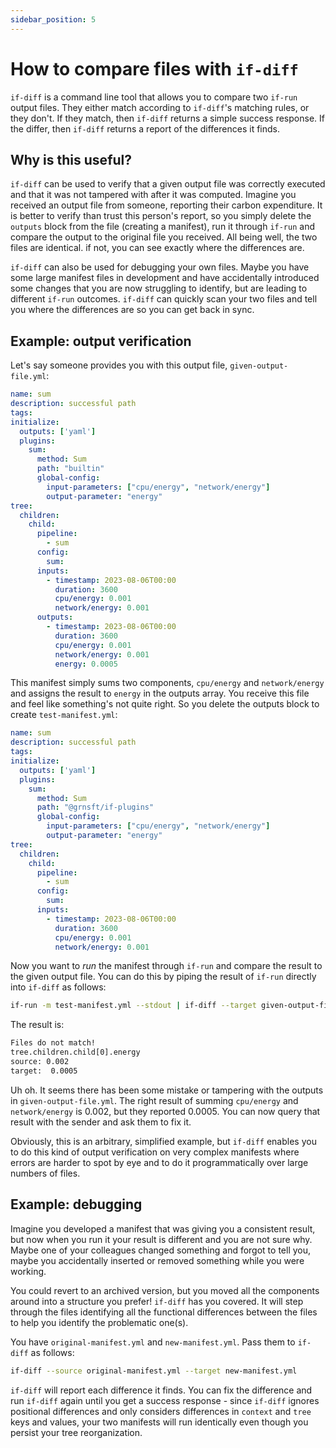 ```yaml
---
sidebar_position: 5
---
```


# How to compare files with `if-diff`

`if-diff` is a command line tool that allows you to compare two `if-run` output files. They either match according to `if-diff`'s matching rules, or they don't. If they match, then `if-diff` returns a simple success response. If the differ, then `if-diff` returns a report of the differences it finds. 

## Why is this useful?

`if-diff` can be used to verify that a given output file was correctly executed and that it was not tampered with after it was computed. Imagine you received an output file from someone, reporting their carbon expenditure. It is better to verify than trust this person's report, so you simply delete the `outputs` block from the file (creating a manifest), run it through `if-run` and compare the output to the original file you received. All being well, the two files are identical. if not, you can see exactly where the differences are.

`if-diff` can also be used for debugging your own files. Maybe you have some large manifest files in development and have accidentally introduced some changes that you are now struggling to identify, but are leading to different `if-run` outcomes. `if-diff` can quickly scan your two files and tell you where the differences are so you can get back in sync.

## Example: output verification

Let's say someone provides you with this output file, `given-output-file.yml`:

```yaml
name: sum
description: successful path
tags:
initialize:
  outputs: ['yaml']
  plugins:
    sum:
      method: Sum
      path: "builtin"
      global-config:
        input-parameters: ["cpu/energy", "network/energy"]
        output-parameter: "energy"
tree:
  children:
    child:
      pipeline:
        - sum
      config:
        sum:
      inputs:
        - timestamp: 2023-08-06T00:00
          duration: 3600
          cpu/energy: 0.001
          network/energy: 0.001
      outputs:
        - timestamp: 2023-08-06T00:00
          duration: 3600
          cpu/energy: 0.001
          network/energy: 0.001
          energy: 0.0005

```

This manifest simply sums two components, `cpu/energy` and `network/energy` and assigns the result to `energy` in the outputs array. You receive this file and feel like something's not quite right. So you delete the outputs block to create `test-manifest.yml`:

```yaml
name: sum
description: successful path
tags:
initialize:
  outputs: ['yaml']
  plugins:
    sum:
      method: Sum
      path: "@grnsft/if-plugins"
      global-config:
        input-parameters: ["cpu/energy", "network/energy"]
        output-parameter: "energy"
tree:
  children:
    child:
      pipeline:
        - sum
      config:
        sum:
      inputs:
        - timestamp: 2023-08-06T00:00
          duration: 3600
          cpu/energy: 0.001
          network/energy: 0.001
```


Now you want to *run* the manifest through `if-run` and compare the result to the given output file. You can do this by piping the result of `if-run` directly into `if-diff` as follows:

```bash
if-run -m test-manifest.yml --stdout | if-diff --target given-output-file.yml
```

The result is:

```sh
Files do not match!
tree.children.child[0].energy
source: 0.002
target:  0.0005
```

Uh oh. It seems there has been some mistake or tampering with the outputs in `given-output-file.yml`. The right result of summing `cpu/energy` and `network/energy` is 0.002, but they reported 0.0005. You can now query that result with the sender and ask them to fix it.


Obviously, this is an arbitrary, simplified example, but `if-diff` enables you to do this kind of output verification on very complex manifests where errors are harder to spot by eye and to do it programmatically over large numbers of files.


## Example: debugging

Imagine you developed a manifest that was giving you a consistent result, but now when you run it your result is different and you are not sure why. Maybe one of your colleagues changed something and forgot to tell you, maybe you accidentally inserted or removed something while you were working. 

You could revert to an archived version, but you moved all the components around into a structure you prefer! `if-diff` has you covered. It will step through the files identifying all the functional differences between the files to help you identify the problematic one(s).

You have `original-manifest.yml` and `new-manifest.yml`. Pass them to `if-diff` as follows:

```sh
if-diff --source original-manifest.yml --target new-manifest.yml
```

`if-diff` will report each difference it finds. You can fix the difference and run `if-diff` again until you get a success response - since `if-diff` ignores positional differences and only considers differences in `context` and `tree` keys and values, your two manifests will run identically even though you persist your tree reorganization.
